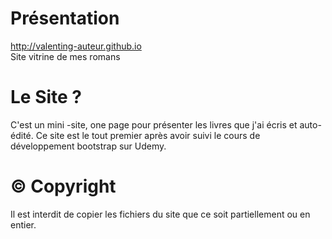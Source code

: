 # Présentation
http://valenting-auteur.github.io <br />
Site vitrine de mes romans
<br />
# Le Site ?  

C'est un mini -site, one page pour présenter les livres que j'ai écris et auto-édité. Ce site est le tout premier après avoir suivi le cours de développement bootstrap sur Udemy.

# © Copyright
Il est interdit de copier les fichiers du site que ce soit partiellement ou en entier. 
